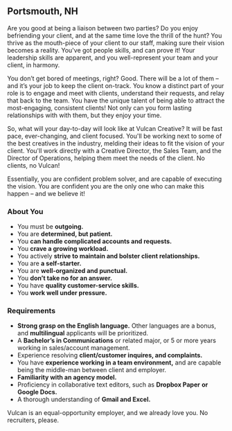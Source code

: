 ## Portsmouth, NH

Are you good at being a liaison between two parties? Do you enjoy
befriending your client, and at the same time love the thrill of the hunt?
You thrive as the mouth-piece of your client to our staff, making sure
their vision becomes a reality. You've got people skills, and can prove
it! Your leadership skills are apparent, and you well-represent your team
and your client, in harmony. 

You don’t get bored of meetings, right? Good. There will be a lot of
them – and it’s your job to keep the client on-track. You know a distinct
part of your role is to engage and meet with clients, understand their
requests, and relay that back to the team. You have the unique talent of
being able to attract the most-engaging, consistent clients! Not only can
you form lasting relationships with with them, but they enjoy your time.

So, what will your day-to-day will look like at Vulcan Creative? It will
be fast pace, ever-changing, and client focused. You'll be working next
to some of the best creatives in the industry, melding their ideas to fit
the vision of your client. You'll work directly with a Creative Director,
the Sales Team, and the Director of Operations, helping them meet the
needs of the client. No clients, no Vulcan!

Essentially, you are confident problem solver, and are capable of
executing the vision. You are confident you are the only one who can make
this happen – and we believe it!

### About You

* You must be **outgoing.**
* You are **determined, but patient.**
* You **can handle complicated accounts and requests.**
* You **crave a growing workload.**
* You actively **strive to maintain and bolster client relationships.**
* You are **a self-starter.**
* You are **well-organized and punctual.**
* You **don’t take no for an answer.**
* You have **quality customer-service skills.**
* You **work well under pressure.**

### Requirements


* **Strong grasp on the English language.** Other languages are
  a bonus, and **multilingual** applicants will be prioritized.
* A **Bachelor’s in Communications** or related major, or 5 or more years
  working in sales/account management.
* Experience resolving **client/customer inquires, and complaints.**
* You have **experience working in a team environment,** and are capable
  being the middle-man between client and employer. 
* **Familiarity with an agency model.**
* Proficiency in collaborative text editors, such as **Dropbox Paper**
  **or Google Docs.**
* A thorough understanding of **Gmail and Excel.**


Vulcan is an equal-opportunity employer, and we already love you.
No recruiters, please.
